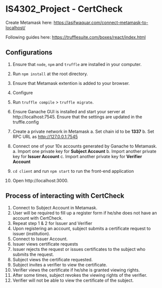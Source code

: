 # IS4302_Project - CertCheck

Create Metamask here:
https://asifwaquar.com/connect-metamask-to-localhost/

Following guides here:
https://trufflesuite.com/boxes/react/index.html

## Configurations
1. Ensure that `node`, `npm` and `truffle` are installed in your computer.
2. Run `npm install` at the root directory.
3. Ensure that Metamask extention is added to your browser.
4. Configure 
5. Run `truffle compile` > `truffle migrate`.
6. Ensure Ganache GUI is installed and start your server at http://localhost:7545. Ensure that the settings are updated in the truffle.config
7. Create a private network in Metamask
   a. Set chain id to be **1337**
   b. Set RPC URL as http://127.0.0.1:7545
8. Connect one of your 10x accounts generated by Ganache to Metamask.
   a. Import one private key for **Subject Account**
   b. Import another private key for **Issuer Account**
   c. Import another private key for **Verifier Account**
   
9. `cd client` and run `npm start` to run the front-end application
10. Open http://localhost:3000.


## Process of interacting with CertCheck
1. Connect to Subject Account in Metamask.
2. User will be required to fill up a register form if he/she does not have an account with CertCheck.
3. Repeat step 1 & 2 for Issuer and Verifier
4. Upon registering an account, subject submits a certificate request to issuer (institution).
5. Connect to Issuer Account.
6. Issuer views certificate requests
7. Issuer rejects the request or issues certificates to the subject who submits the request. 
8. Subject views the certificate requested.
9. Subject invites a verifier to view the certificate.
10. Verifier views the certificate if he/she is granted viewing rights.
11. After some times, subject revokes the viewing rights of the verifier. 
12. Verifier will not be able to view the certificate of the subject.




